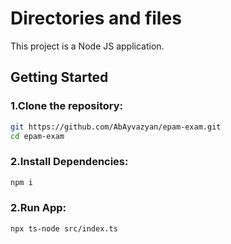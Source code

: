 # Directories and files
This project is a Node JS application.

## Getting Started
### 1.Clone the repository:
```bash
git https://github.com/AbAyvazyan/epam-exam.git
cd epam-exam
```
### 2.Install Dependencies:
```bash
npm i
```

### 2.Run App:
```bash
npx ts-node src/index.ts
```
